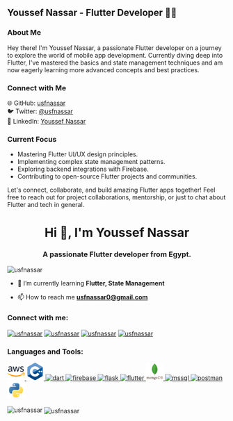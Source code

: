 ## Youssef Nassar - Flutter Developer 👨‍💻

### About Me
Hey there! I'm Youssef Nassar, a passionate Flutter developer on a journey to explore the world of mobile app development. Currently diving deep into Flutter, I've mastered the basics and state management techniques and am now eagerly learning more advanced concepts and best practices.

### Connect with Me
🌐 GitHub: [usfnassar](https://github.com/usfnassar)  
🐦 Twitter: [@usfnassar](https://twitter.com/usfnassar)  
🔗 LinkedIn: [Youssef Nassar](https://www.linkedin.com/in/usfnassar/)  

### Current Focus
- Mastering Flutter UI/UX design principles.
- Implementing complex state management patterns.
- Exploring backend integrations with Firebase.
- Contributing to open-source Flutter projects and communities.

Let's connect, collaborate, and build amazing Flutter apps together! Feel free to reach out for project collaborations, mentorship, or just to chat about Flutter and tech in general.




<h1 align="center">Hi 👋, I'm Youssef Nassar</h1>
<h3 align="center">A passionate Flutter developer from Egypt.</h3>

<p align="left"> <img src="https://komarev.com/ghpvc/?username=usfnassar&label=Profile%20views&color=0e75b6&style=flat" alt="usfnassar" /> </p>

- 🌱 I’m currently learning **Flutter, State Management**

- 📫 How to reach me **usfnassar0@gmail.com**

<h3 align="left">Connect with me:</h3>
<p align="left">
<a href="https://twitter.com/usfnassar" target="blank"><img align="center" src="https://raw.githubusercontent.com/rahuldkjain/github-profile-readme-generator/master/src/images/icons/Social/twitter.svg" alt="usfnassar" height="30" width="40" /></a>
<a href="https://linkedin.com/in/usfnassar" target="blank"><img align="center" src="https://raw.githubusercontent.com/rahuldkjain/github-profile-readme-generator/master/src/images/icons/Social/linked-in-alt.svg" alt="usfnassar" height="30" width="40" /></a>
<a href="https://fb.com/usfnassar" target="blank"><img align="center" src="https://raw.githubusercontent.com/rahuldkjain/github-profile-readme-generator/master/src/images/icons/Social/facebook.svg" alt="usfnassar" height="30" width="40" /></a>
<a href="https://instagram.com/usfnassar" target="blank"><img align="center" src="https://raw.githubusercontent.com/rahuldkjain/github-profile-readme-generator/master/src/images/icons/Social/instagram.svg" alt="usfnassar" height="30" width="40" /></a>
</p>

<h3 align="left">Languages and Tools:</h3>
<p align="left"> <a href="https://aws.amazon.com" target="_blank" rel="noreferrer"> <img src="https://raw.githubusercontent.com/devicons/devicon/master/icons/amazonwebservices/amazonwebservices-original-wordmark.svg" alt="aws" width="40" height="40"/> </a> <a href="https://www.w3schools.com/cpp/" target="_blank" rel="noreferrer"> <img src="https://raw.githubusercontent.com/devicons/devicon/master/icons/cplusplus/cplusplus-original.svg" alt="cplusplus" width="40" height="40"/> </a> <a href="https://dart.dev" target="_blank" rel="noreferrer"> <img src="https://www.vectorlogo.zone/logos/dartlang/dartlang-icon.svg" alt="dart" width="40" height="40"/> </a> <a href="https://firebase.google.com/" target="_blank" rel="noreferrer"> <img src="https://www.vectorlogo.zone/logos/firebase/firebase-icon.svg" alt="firebase" width="40" height="40"/> </a> <a href="https://flask.palletsprojects.com/" target="_blank" rel="noreferrer"> <img src="https://www.vectorlogo.zone/logos/pocoo_flask/pocoo_flask-icon.svg" alt="flask" width="40" height="40"/> </a> <a href="https://flutter.dev" target="_blank" rel="noreferrer"> <img src="https://www.vectorlogo.zone/logos/flutterio/flutterio-icon.svg" alt="flutter" width="40" height="40"/> </a> <a href="https://www.mongodb.com/" target="_blank" rel="noreferrer"> <img src="https://raw.githubusercontent.com/devicons/devicon/master/icons/mongodb/mongodb-original-wordmark.svg" alt="mongodb" width="40" height="40"/> </a> <a href="https://www.microsoft.com/en-us/sql-server" target="_blank" rel="noreferrer"> <img src="https://www.svgrepo.com/show/303229/microsoft-sql-server-logo.svg" alt="mssql" width="40" height="40"/> </a> <a href="https://postman.com" target="_blank" rel="noreferrer"> <img src="https://www.vectorlogo.zone/logos/getpostman/getpostman-icon.svg" alt="postman" width="40" height="40"/> </a> <a href="https://www.python.org" target="_blank" rel="noreferrer"> <img src="https://raw.githubusercontent.com/devicons/devicon/master/icons/python/python-original.svg" alt="python" width="40" height="40"/> </a> </p>

<p><img align="left" src="https://github-readme-stats.vercel.app/api/top-langs?username=usfnassar&show_icons=true&locale=en&layout=compact" alt="usfnassar" /></p>

<p>&nbsp;<img align="center" src="https://github-readme-stats.vercel.app/api?username=usfnassar&show_icons=true&locale=en" alt="usfnassar" /></p>

